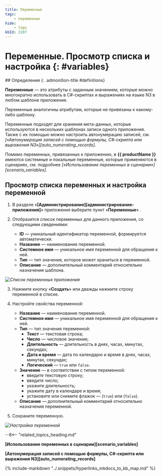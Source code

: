 ```yaml
---
title: Переменные
tags:
    - переменные
hide:
    - tags
kbId: 2207
---
```


# Переменные. Просмотр списка и настройка {: #variables}

<div class="admonition question" markdown="block">
## Определения {: .admonition-title #definitions}

**Переменные** — это атрибуты с заданным значением, которые можно многократно использовать в C#-скриптах и выражениях на языке N3 в любом шаблоне приложения.

Переменные аналогичны атрибутам, которые не привязаны к какому-либо шаблону.

Переменные подходят для хранения мета-данных, которые используются в нескольких шаблонах записи одного приложения. Также с их помощью можно настроить автонумерацию записей, см. _[«Автонумерация записей с помощью формулы, C#-скрипта или выражения N3»][auto_numerating_records]_.

Помимо переменных, привязанных к приложению, в **{{ productName }}** имеются системные и локальные переменные, которые применяются в сценариях, см. подробнее _[«Использование переменных в сценарии»][scenario_variables]_.

</div>

## Просмотр списка переменных и настройка переменной

1. В разделе «**[Администрирование][администрирование-приложения]**» приложения выберите пункт «**Переменные**» <i class="fa-light fa-dice-five"></i>.

2. Отобразится список переменных для данного приложения, со следующими сведениями:

    - **ID** — уникальный идентификатор переменной, формируется автоматически.
    - **Название** — наименование переменной.
    - **Системное имя** — уникальное имя переменной для обращения к ней.
    - **Тип** — тип значения, которое может храниться в переменной.
    - **Описание** — дополнительный комментарий относительно назначения шаблона.

_![Список переменных приложения](variable_list.png)_

3. Нажмите кнопку «**Создать**» или дважды нажмите строку переменной в списке.
4. Настройте свойства переменной:

      - **Название** — наименование переменной.
      - **Системное имя** — уникальное имя переменной для обращения к ней.
      - **Тип** — тип значения переменной:
          - **Текст** — текстовая строка;
          - **Число** — числовое значение;
          - **Длительность** — длительность в днях, часах, минутах, секундах;
          - **Дата и время** — дата по календарю и время в днях, часах, минутах, секундах;
          - **Логический** — `true` или `false`.
      - **Значение** — в соответствии с типом переменной:
          - введите текстовую строку;
          - введите число;
          - укажите длительность;
          - укажите дату в календаре и время;
          - установите или снимите флажок — (`true`) или (`false`).
      - **Описание** — дополнительный комментарий относительно назначения переменной.

5. Сохраните переменную.

_![Настройка переменной](variable_properties.png)_

--8<-- "related_topics_heading.md"

**[Использование переменных в сценарии][scenario_variables]**

**[Автонумерация записей с помощью формулы, C#-скрипта или выражения N3][auto_numerating_records]**

{%
include-markdown "../.snippets/hyperlinks_mkdocs_to_kb_map.md"
%}
